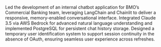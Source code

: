 Led the development of an internal chatbot application for BMO’s Commercial Banking team, leveraging LangChain and Chainlit to deliver a responsive, memory-enabled conversational interface. 
Integrated Claude 3.5 via AWS Bedrock for advanced natural language understanding and implemented PostgreSQL for persistent chat history storage.
Designed a temporary user identification system to support session continuity in the absence of OAuth, ensuring seamless user experience across refreshes. 
